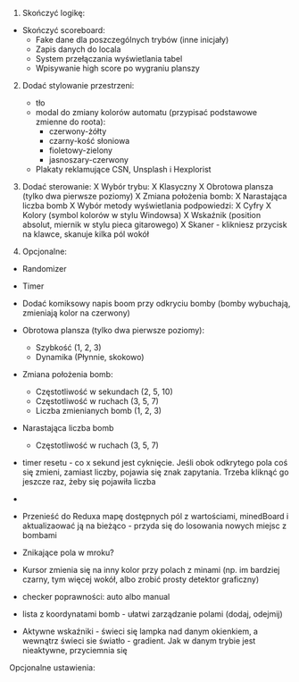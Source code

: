 
1. Skończyć logikę:
  - Skończyć scoreboard:
    - Fake dane dla poszczególnych trybów (inne inicjały)
    - Zapis danych do locala
    - System przełączania wyświetlania tabel
    - Wpisywanie high score po wygraniu planszy

2. Dodać stylowanie przestrzeni:
   - tło
   - modal do zmiany kolorów automatu (przypisać podstawowe zmienne do roota):
     - czerwony-żółty
     - czarny-kość słoniowa
     - fioletowy-zielony
     - jasnoszary-czerwony
   - Plakaty reklamujące  CSN, Unsplash i  Hexplorist

3. Dodać sterowanie:
  X Wybór trybu:
    X Klasyczny
    X Obrotowa plansza (tylko dwa pierwsze poziomy)
    X Zmiana położenia bomb:
    X Narastająca liczba bomb
  X Wybór metody wyświetlania podpowiedzi:
    X Cyfry
    X Kolory (symbol kolorów w stylu Windowsa)
    X Wskaźnik (position absolut, miernik w stylu pieca gitarowego)
    X Skaner - klikniesz przycisk na klawce, skanuje kilka pól wokół

4. Opcjonalne:
  - Randomizer
  - Timer
  - Dodać komiksowy napis boom przy odkryciu bomby (bomby wybuchają, zmieniają kolor na czerwony)
  - Obrotowa plansza (tylko dwa pierwsze poziomy):
      - Szybkość (1, 2, 3)
      - Dynamika (Płynnie, skokowo)
  - Zmiana położenia bomb:
    - Częstotliwość w sekundach (2, 5, 10)
    - Częstotliwość w ruchach (3, 5, 7)
    - Liczba zmienianych bomb (1, 2, 3)
  - Narastająca liczba bomb
      - Częstotliwość w ruchach (3, 5, 7)


- timer resetu - co x sekund jest cyknięcie. Jeśli obok odkrytego pola coś się zmieni, zamiast liczby, pojawia się znak zapytania. Trzeba kliknąć go jeszcze raz, żeby się pojawiła liczba
- 
- Przenieść do Reduxa mapę dostępnych pól z wartościami, minedBoard i aktualizaować ją na bieżąco - przyda się do losowania nowych miejsc z bombami


- Znikające pola w mroku?
- Kursor zmienia się na inny kolor przy polach z minami (np. im bardziej czarny, tym więcej wokół, albo zrobić prosty detektor graficzny)
- checker poprawności: auto albo manual
- lista z koordynatami bomb - ułatwi zarządzanie polami (dodaj, odejmij)
- Aktywne wskaźniki - świeci się lampka nad danym okienkiem, a wewnątrz świeci sie światło - gradient. Jak w danym trybie jest nieaktywne, przyciemnia się

Opcjonalne ustawienia:
